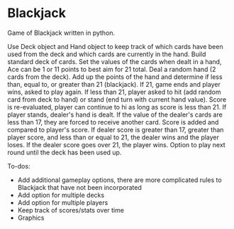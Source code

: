 # Blackjack
Game of Blackjack written in python.  

Use Deck object and Hand object to keep track of which cards have been used from the deck and which cards are currently in the hand. Build standard deck of cards. Set the values of the cards when dealt in a hand, Ace can be 1 or 11 points to best aim for 21 total. Deal a random hand (2 cards from the deck). Add up the points of the hand and determine if less than, equal to, or greater than 21 (blackjack). If 21, game ends and player wins, asked to play again. If less than 21, player asked to hit (add random card from deck to hand) or stand (end turn with current hand value). Score is re-evaluated, player can continue to hi as long as score is less than 21. If player stands, dealer's hand is dealt. If the value of the dealer's cards are less than 17, they are forced to receive another card. Score is added and compared to player's score. If dealer score is greater than 17, greater than player score, and less than or equal to 21, the dealer wins and the player loses. If the dealer score goes over 21, the player wins. Option to play next round until the deck has been used up.   

To-dos:
* Add additional gameplay options, there are more complicated rules to Blackjack that have not been incorporated
* Add option for multiple decks
* Add option for multiple players
* Keep track of scores/stats over time
* Graphics

